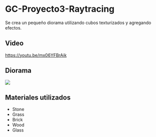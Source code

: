# GC-Proyecto3-Raytracing
Se crea un pequeño diorama utilizando cubos texturizados y agregando efectos.

## Video
https://youtu.be/mx06YFBrAik

## Diorama
![](https://github.com/Sebas021210/GC-Proyecto3-Raytracing/blob/0161eadbe4fcfd262b226b76105d5f2ef9199a97/image/diorama.gif)

## Materiales utilizados
- Stone
- Grass
- Brick
- Wood
- Glass
